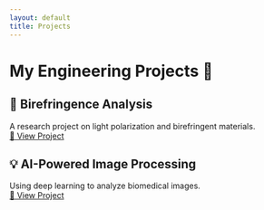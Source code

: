 ```yaml
---
layout: default
title: Projects
---
```


# My Engineering Projects 🚀

## 🔬 Birefringence Analysis
A research project on light polarization and birefringent materials.  
[🔗 View Project](/birefringence)

## 💡 AI-Powered Image Processing
Using deep learning to analyze biomedical images.  
[🔗 View Project](/ai-imaging)
